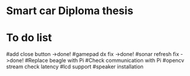 # Smart car Diploma thesis

# To do list #
#add close button ->done!
#gamepad dx fix ->done!
#sonar refresh fix ->done!
#Replace beagle with Pi 
#Check communication with Pi
#opencv stream check latency
#lcd support
#speaker installation

